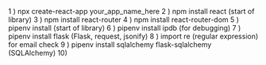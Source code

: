 1 ) npx create-react-app your_app_name_here
2 ) npm install react (start of library)
3 ) npm install react-router
4 ) npm install react-router-dom
5 ) pipenv install (start of library)
6 ) pipenv install ipdb (for debugging)
7 ) pipenv install flask (Flask, request, jsonify)
8 ) import re (regular expression) for email check
9 ) pipenv install sqlalchemy flask-sqlalchemy (SQLAlchemy)
10)
